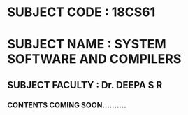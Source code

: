 # SUBJECT CODE : 18CS61

# SUBJECT NAME : SYSTEM SOFTWARE AND COMPILERS 

## SUBJECT FACULTY : Dr. DEEPA S R

### CONTENTS COMING SOON..........


